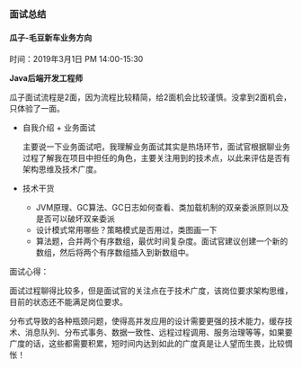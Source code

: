 ### 面试总结

#### 瓜子-毛豆新车业务方向

时间：2019年3月1日 PM 14:00-15:30

**Java后端开发工程师**

瓜子面试流程是2面，因为流程比较精简，给2面机会比较谨慎。没拿到2面机会，只体验了一面。

- 自我介绍 + 业务面试

  主要说一下业务面试吧，我理解业务面试其实是热场环节，面试官根据聊业务过程了解我在项目中担任的角色，主要关注用到的技术点，以此来评估是否有架构思维及技术广度。

- 技术干货

  - JVM原理、GC算法、GC日志如何查看、类加载机制的双亲委派原则以及是否可以破坏双亲委派
  - 设计模式常用哪些？策略模式是否用过，类图画一下
  - 算法题，合并两个有序数组，最优时间复杂度。面试官建议创建一个新的数组，然后将两个有序数组插入到新数组中。

面试心得：

面试过程聊得比较多，但是面试官的关注点在于技术广度，该岗位要求架构思维，目前的状态还不能满足岗位要求。



分布式导致的各种瓶颈问题，使得高并发应用的设计需要更强的技术能力，缓存技术、消息队列、分布式事务、数据一致性、远程过程调用、服务治理等等，如果要广度的话，这些都需要积累，短时间内达到如此的广度真是让人望而生畏，比较惆怅！

